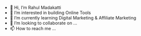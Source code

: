 - 👋 Hi, I’m Rahul Madakatti
- 👀 I’m interested in building Online Tools
- 🌱 I’m currently learning Digital Marketing & Affiliate Marketing
- 💞️ I’m looking to collaborate on ...
- 📫 How to reach me ...

<!---
madakattirahul/madakattirahul is a ✨ special ✨ repository because its `README.md` (this file) appears on your GitHub profile.
You can click the Preview link to take a look at your changes.
--->
